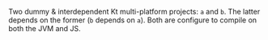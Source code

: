Two dummy & interdependent Kt multi-platform projects: `a` and `b`.
The latter depends on the former (`b` depends on `a`).
Both are configure to compile on both the JVM and JS.
